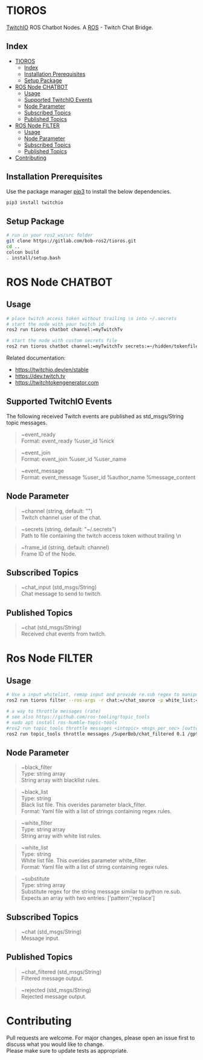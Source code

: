 # TIOROS

[TwitchIO](https://twitchio.dev/en/stable) ROS Chatbot Nodes. 
A [ROS](https://ros.org) - Twitch Chat Bridge.

## Index
<!-- https://ecotrust-canada.github.io/markdown-toc/ -->
- [TIOROS](#tioros)
  * [Index](#index)
  * [Installation Prerequisites](#installation-prerequisites)
  * [Setup Package](#setup-package)
- [ROS Node CHATBOT](#ros-node-chatbot)
  * [Usage](#usage)
  * [Supported TwitchIO Events](#supported-twitchio-events)
  * [Node Parameter](#node-parameter)
  * [Subscribed Topics](#subscribed-topics)
  * [Published Topics](#published-topics)
- [ROS Node FILTER](#ros-node-filter)
  * [Usage](#usage-1)
  * [Node Parameter](#node-parameter-1)
  * [Subscribed Topics](#subscribed-topics-1)
  * [Published Topics](#published-topics-1)
- [Contributing](#contributing)

## Installation Prerequisites

Use the package manager [pip3](https://pip.pypa.io/en/stable/) 
to install the below dependencies.

```bash
pip3 install twitchio
```

## Setup Package ##

```bash
# run in your ros2_ws/src folder
git clone https://gitlab.com/bob-ros2/tioros.git
cd ..
colcon build
. install/setup.bash
```

# ROS Node CHATBOT

## Usage

```bash
# place twitch access token without trailing \n into ~/.secrets
# start the node with your twitch id
ros2 run tioros chatbot channel:=myTwitchTv

# start the node with custom secrets file
ros2 run tioros chatbot channel:=myTwitchTv secrets:=~/hidden/tokenfile
```
Related documentation:
- https://twitchio.dev/en/stable
- https://dev.twitch.tv
- https://twitchtokengenerator.com

## Supported TwitchIO Events
The following received Twitch events are published as std_msgs/String 
topic messages.

> ~event_ready\
Format: event_ready %user_id %nick

> ~event_join\
Format: event_join %user_id %user_name

> ~event_message\
Format: event_message %user_id %author_name %message_content

## Node Parameter

> ~channel (string, default: "")\
Twitch channel user of the chat.

> ~secrets (string, default: "\~/.secrets")\
Path to file containing the twitch access token without trailing \n

> ~frame_id (string, default: channel)\
Frame ID of the Node.

## Subscribed Topics

> ~chat_input (std_msgs/String)\
Chat message to send to twitch.

## Published Topics

> ~chat (std_msgs/String)\
Received chat events from twitch.

# Ros Node FILTER

## Usage
```bash
# Use a input whitelist, remap input and provide re.sub regex to manipulate output
ros2 run tioros filter --ros-args -r chat:=/chat_source -p white_list:="whitelist.yaml" -p "substitute:=['^[^ ]+ [^ ]+ ([^ ]+) (.*)', '\\1: \\2']" --log-level debug

# a way to throttle messages (rate)
# see also https://github.com/ros-tooling/topic_tools
# sudo apt install ros-humble-topic-tools
#ros2 run topic_tools throttle messages <intopic> <msgs_per_sec> [outtopic]
ros2 run topic_tools throttle messages /SuperBob/chat_filtered 0.1 /gpt_in
```

## Node Parameter

> ~black_filter\
  Type: string array\
  String array with blacklist rules.

> ~black_list\
  Type: string\
  Black list file. This overides parameter black_filter.\
  Format: Yaml file with a list of strings containing regex rules.

> ~white_filter\
  Type: string array\
  String array with white list rules.

> ~white_list\
  Type: string\
  White list file. This overides parameter white_filter.\
  Format: Yaml file with a list of string containing regex rules.

> ~substitute\
  Type: string array\
  Substitute regex for the string message similar to python re.sub.\
  Expects an array with two entries: ['pattern','replace']

## Subscribed Topics

> ~chat (std_msgs/String)\
Message input.

## Published Topics

> ~chat_filtered (std_msgs/String)\
Filtered message output.

> ~rejected (std_msgs/String)\
Rejected message output.

# Contributing

Pull requests are welcome. For major changes, please open an issue first
to discuss what you would like to change.\
Please make sure to update tests as appropriate.
